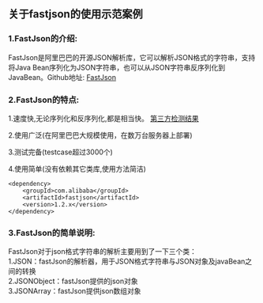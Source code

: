 ## 关于fastjson的使用示范案例

### 1.FastJson的介绍: ###
FastJson是阿里巴巴的开源JSON解析库，它可以解析JSON格式的字符串，支持将Java Bean序列化为JSON字符串，也可以从JSON字符串反序列化到JavaBean。Github地址: [FastJson](https://github.com/alibaba/fastjson)
 
### 2.FastJson的特点: ###
1.速度快,无论序列化和反序列化,都是相当快。  [第三方检测结果](https://github.com/eishay/jvm-serializers/wiki)

2.使用广泛(在阿里巴巴大规模使用，在数万台服务器上部署)
  
3.测试完备(testcase超过3000个)

4.使用简单(没有依赖其它类库,使用方法简洁)

```
<dependency>
    <groupId>com.alibaba</groupId>
    <artifactId>fastjson</artifactId>
    <version>1.2.x</version>
</dependency>
```

### 3.FastJson的简单说明: ###
FastJson对于json格式字符串的解析主要用到了一下三个类：  
1.JSON：fastJson的解析器，用于JSON格式字符串与JSON对象及javaBean之间的转换  
2.JSONObject：fastJson提供的json对象    
3.JSONArray：fastJson提供json数组对象  